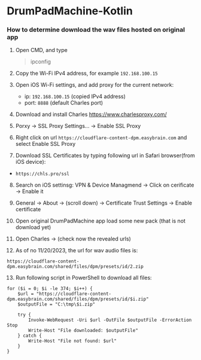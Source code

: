 # DrumPadMachine-Kotlin


### How to determine download the wav files hosted on original app

1) Open CMD, and type 
    > ipconfig
2) Copy the Wi-Fi IPv4 address, for example `192.168.100.15`

3) Open iOS Wi-Fi settings, and add proxy for the current network:
   - ip: `192.168.100.15` (copied IPv4 address)
   - port: `8888` (default Charles port)

4) Download and install Charles
https://www.charlesproxy.com/

5) Porxy -> SSL Proxy Settings... -> Enable SSL Proxy

6) Right click on url `https://cloudflare-content-dpm.easybrain.com` and select Enable SSL Proxy

7) Download SSL Certificates by typing following url in Safari browser(from iOS device):
  - `https://chls.pro/ssl`

8) Search on iOS settinsg: VPN & Device Managmend -> Click on cerificate -> Enable it

9) General -> About -> (scroll down) -> Certificate Trust Settings -> Enable certificate

10) Open original DrumPadMachine app load some new pack (that is not download yet)

11) Open Charles -> (check now the revealed urls)

12) As of no 11/20/2023, the url for wav audio files is:
```
https://cloudflare-content-dpm.easybrain.com/shared/files/dpm/presets/id/2.zip
```

13) Run following script in PowerShell to download all files:

```
for ($i = 0; $i -le 374; $i++) {
    $url = "https://cloudflare-content-dpm.easybrain.com/shared/files/dpm/presets/id/$i.zip"
    $outputFile = "C:\tmp\$i.zip"

    try {
        Invoke-WebRequest -Uri $url -OutFile $outputFile -ErrorAction Stop
        Write-Host "File downloaded: $outputFile"
    } catch {
        Write-Host "File not found: $url"
    }
}
```
